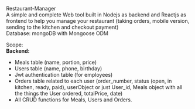 Restaurant-Manager  
A simple and complete Web tool built in Nodejs as backend and Reactjs as frontend to help you manage your restaurant (taking orders, mobile version, sending to the kitchen and checkout payment)            
Database: mongoDB with Mongoose ODM     
        
Scope:    
**Backend:**  
 - Meals table (name, portion, price)  
 - Users table (name, phone, birthday)  
 - Jwt authentication table (for employees)  
 - Orders table related to each user (order_number, status (open, in kitchen, ready, paid), userObject or just User_id, Meals object with all the things the User ordered, totalPrice, date)  
 - All CRUD functions for Meals, Users and Orders.  
